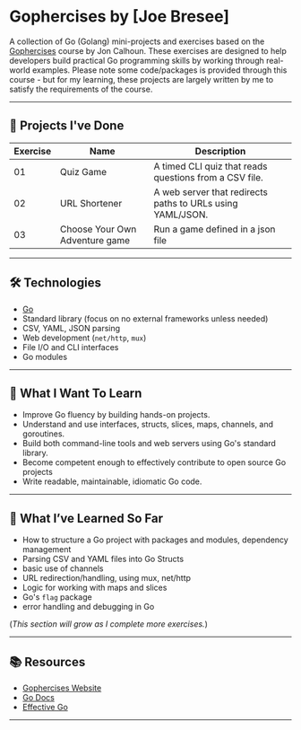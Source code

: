 # Gophercises by [Joe Bresee]

A collection of Go (Golang) mini-projects and exercises based on the [Gophercises](https://gophercises.com/) course by Jon Calhoun. These exercises are designed to help developers build practical Go programming skills by working through real-world examples. Please note some code/packages is provided through this course - but for my learning, these projects are largely written by me to satisfy the requirements of the course.

---

## 📁 Projects I've Done

| Exercise | Name              | Description                                                   |
|----------|-------------------|---------------------------------------------------------------|
| 01       | Quiz Game         | A timed CLI quiz that reads questions from a CSV file.        |
| 02       | URL Shortener     | A web server that redirects paths to URLs using YAML/JSON.    |
| 03       | Choose Your Own Adventure game          | Run a game defined in a json file                       |

---

## 🛠 Technologies

- [Go](https://golang.org/)
- Standard library (focus on no external frameworks unless needed)
- CSV, YAML, JSON parsing
- Web development (`net/http`, `mux`)
- File I/O and CLI interfaces
- Go modules

---

## 🧠 What I Want To Learn

- Improve Go fluency by building hands-on projects.
- Understand and use interfaces, structs, slices, maps, channels, and goroutines.
- Build both command-line tools and web servers using Go's standard library.
- Become competent enough to effectively contribute to open source Go projects
- Write readable, maintainable, idiomatic Go code.

---

## 🧠 What I’ve Learned So Far

- How to structure a Go project with packages and modules, dependency management
- Parsing CSV and YAML files into Go Structs
- basic use of channels
- URL redirection/handling, using mux, net/http
- Logic for working with maps and slices
- Go's `flag` package
- error handling and debugging in Go

(*This section will grow as I complete more exercises.*)

---

## 📚 Resources

- [Gophercises Website](https://gophercises.com/)
- [Go Docs](https://golang.org/doc/)
- [Effective Go](https://golang.org/doc/effective_go.html)

---
